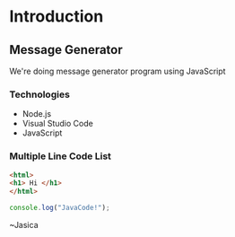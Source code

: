 # Introduction
## Message Generator
We're doing message generator program using JavaScript
### Technologies
+ Node.js
+ Visual Studio Code
+ JavaScript

### Multiple Line Code List
``` html
<html>
<h1> Hi </h1> 
</html>
```
``` javascript
console.log("JavaCode!");
```

~Jasica